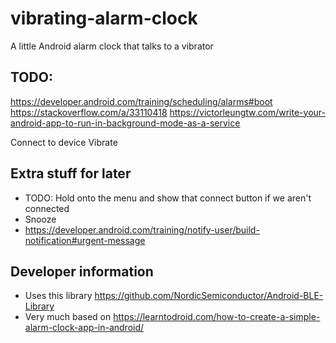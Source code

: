 # vibrating-alarm-clock
A little Android alarm clock that talks to a vibrator

## TODO:
https://developer.android.com/training/scheduling/alarms#boot
https://stackoverflow.com/a/33110418
https://victorleungtw.com/write-your-android-app-to-run-in-background-mode-as-a-service


Connect to device
Vibrate

## Extra stuff for later
- TODO: Hold onto the menu and show that connect button if we aren't connected
- Snooze
- https://developer.android.com/training/notify-user/build-notification#urgent-message

## Developer information

- Uses this library https://github.com/NordicSemiconductor/Android-BLE-Library
- Very much based on https://learntodroid.com/how-to-create-a-simple-alarm-clock-app-in-android/